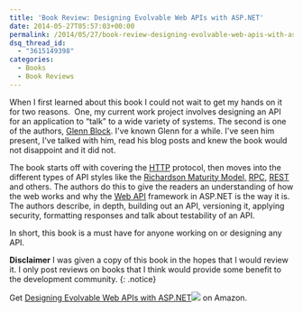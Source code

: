 ```yaml
---
title: 'Book Review: Designing Evolvable Web APIs with ASP.NET'
date: 2014-05-27T05:57:03+00:00
permalink: /2014/05/27/book-review-designing-evolvable-web-apis-with-asp-net/
dsq_thread_id:
  - "3615149398"
categories:
  - Books
  - Book Reviews
---
```

When I first learned about this book I could not wait to get my hands on it for two reasons.  One, my current work project involves designing an API for an application to “talk” to a wide variety of systems. The second is one of the authors, [Glenn Block](http://codebetter.com/glennblock/). I've known Glenn for a while. I've seen him present, I've talked with him, read his blog posts and knew the book would not disappoint and it did not.

The book starts off with covering the [HTTP](http://en.wikipedia.org/wiki/HTTP) protocol, then moves into the different types of API styles like the [Richardson Maturity Model,](http://martinfowler.com/articles/richardsonMaturityModel.html) [RPC](http://en.wikipedia.org/wiki/Remote_procedure_call), [REST](http://en.wikipedia.org/wiki/REST) and others. The authors do this to give the readers an understanding of how the web works and why the [Web API](http://www.asp.net/web-api) framework in ASP.NET is the way it is. The authors describe, in depth, building out an API, versioning it, applying security, formatting responses and talk about testability of an API.

In short, this book is a must have for anyone working on or designing any API.

**Disclaimer** I was given a copy of this book in the hopes that I would review it. I only post reviews on books that I think would provide some benefit to the development community.
{: .notice}

Get [Designing Evolvable Web APIs with ASP.NET](http://www.amazon.com/gp/product/1449337716/ref=as_li_tl?ie=UTF8&camp=1789&creative=390957&creativeASIN=1449337716&linkCode=as2&tag=beyondthebasic0e&linkId=ZQBIH5TTOE2YWAZP)![](http://ir-na.amazon-adsystem.com/e/ir?t=beyondthebasic0e&l=as2&o=1&a=1449337716) on Amazon.
